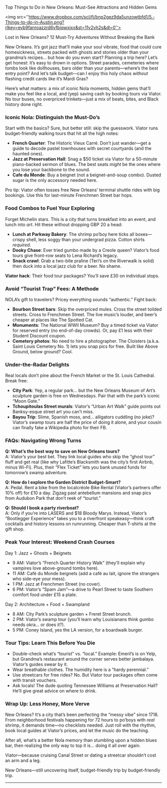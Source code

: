 Top Things to Do in New Orleans: Must-See Attractions and Hidden Gems<p><img src=''https://www.dropbox.com/scl/fi/bnp2gez9da5unzowtbfd1/5.-Things-to-do-in-Austin.png?rlkey=evb9fanroazzrd6vfbiqwxixx&st=11v2vh2s&dl=0''></p>Lost in New Orleans? 12 Must-Try Adventures Without Breaking the Bank  

New Orleans. It’s got jazz that’ll make your soul vibrate, food that could cure homesickness, streets packed with ghosts and stories older than your grandma’s recipes… but how do you even start? Planning a trip here? Let’s get honest: it’s easy to drown in options. Street parades, cemeteries where tombs look like dollhouses, bars older than your parents—where’s the best entry point? And let’s talk budget—can I enjoy this holy chaos *without* flashing credit cards like it’s Mardi Gras?  

Here’s what matters: a mix of iconic Nola moments, hidden gems that’ll make you feel like a local, and (yep) saving cash by booking tours via Viator. No tour buses, no overpriced trinkets—just a mix of beats, bites, and Black history done right.  

### **Iconic Nola: Distinguish the Must-Do’s**  

Start with the basics? Sure, but better still: skip the guesswork. Viator runs budget-friendly walking tours that hit all the high notes:  
- **French Quarter**: The Historic Vieux Carré. Don’t just wander—get a guide to decode pastel townhouses with secret courtyards (and the haunted ones).  
- **Jazz at Preservation Hall**: Snag a $50 ticket via Viator for a 50-minute piano-backed sermon of blues. The best seats *might* be the ones where you lose your backbone to the sound.  
- **Cafe du Monde**: Buy a beignet (not a beignet-and-soup combo). Dusted sugar is the only accessory needed here.  

Pro tip: Viator often tosses free New Orleans’ terminal shuttle rides with big bookings. Use this for last-minute Frenchmen Street bar hops.  

### **Food Combos to Fuel Your Exploring**  

Forget Michelin stars. This is a city that turns breakfast into an event, and lunch into *art*. Hit these without dropping GBP 20 a head:  
- **Lunch at Parkway Bakery**: The shrimp po’boy here ticks all boxes—crispy shell, less soggy than your undergrad pizza. Cotton shirts *required*.  
- **Dooky Chase**: Ever tried gumbo made by a Creole queen? Viator’s food tours give front-row seats to Lena Richard’s legacy.  
- **Snack crawl**: Grab a two-bite praline (Teri’s on the Riverwalk is solid) then duck into a local jazz club for a beer. No shame.  

**Viator hack**: Their food tour packages? You’ll save £30 on individual stops.  

### **Avoid “Tourist Trap” Fees: A Methode**  

NOLA’s gift to travelers? Pricey everything sounds “authentic.” Fight back:  
- **Bourbon Street bars**: Skip the overpriced mules. Cross the street toilded streets. Cross to Frenchmen Street. The live music’s louder, and beer’s cheaper at places like The Spotted Cat.  
- **Monuments**: The National WWII Museum? Buy a timed ticket via Viator for reserved entry (no end-of-day crowds). Or, pay £1 less with their Student Discount coupon.  
- **Cemetery photos**: No need to hire a photographer. The Cloisters (a.k.a. Saint Louis Cemetery No. 1) lets you snap pics for free. Built like Above Ground, below ground? Cool.  

### **Under-the-Radar Delights**  

Real locals don’t pine about the French Market or the St. Louis Cathedral. Break free:  
- **City Park**: Yep, a regular park… but the New Orleans Museum of Art’s sculpture garden is free on Wednesdays. Pair that with the park’s iconic “Moon Gate.”  
- **Tchoupitoulas Street murals**: Viator’s “Urban Art Walk” guide points out Banksy-esque street art you can’t miss.  
- **Bayou Trip**: Slime, Spanish moss, and… alligators cuddling (no joke)? Viator’s swamp tours are half the price of doing it alone, and your cousin can finally fake a Wikipedia photo for their FB.  

### **FAQs: Navigating Wrong Turns**  

**Q: What’s the best way to save on New Orleans tours?**  
A: Viator’s your best bet. They link local guides who skip the “ghost tour” fluff and get real (like why Lafitte’s Blacksmith was the city’s first Airbnb, minus Wi-Fi). Plus, their “Flex Ticket” lets you bank unused funds for tomorrow’s swamp adventure.  

**Q: How do I explore the Garden District Budget-Smart?**  
A: Pedal. Rent a bike from the localcréole Bike Rental (Viator’s partners offer 10% off) for £10 a day. Zigzag past antebellum mansions and snap pics from Audubon Park that don’t reek of “tourist.”  

**Q: Should I book a party riverboat?**  
A: Only if you’re into LASERS and $18 Bloody Marys. Instead, Viator’s “Bootlegger Experience” takes you to a riverfront speakeasy—think craft cocktails and history lessons on rumrunning. Cheaper than T-shirts at the gift shop.  

### **Peak Your Interest: Weekend Crash Courses**  

Day 1: Jazz + Ghosts + Beignets  
- 9 AM: Viator’s “French Quarter History Walk” (they’ll explain why vampires love above-ground tombs here).  
- 11 AM: Café du Monde beignets (add a café au lait, ignore the strangers who side-eye your mess).  
- 1 PM: Jazz at Frenchmen Street (no cover).  
- 6 PM: Viator’s “Spam Jam”—a drive to Pearl Street to taste Southern comfort food under £15 a plate.  

Day 2: Architecture + Food + Swampland  
- 8 AM: City Park’s sculpture garden + Freret Street brunch.  
- 2 PM: Viator’s swamp tour (you’ll learn why Louisianans think gumbo needs okra… or does it?).  
- 5 PM: Coney Island, yes the LA version, for a boardwalk burger.  

### **Tour Tips: Learn This Before You Die**  

- Double-check what’s “tourist” vs. “local.” Example: Emeril’s is on Yelp, but Grandma’s restaurant around the corner serves better jambalaya. Viator’s guides swear by it.  
- Wear breathable clothes. The humidity here is a “hardy perennial.”  
- Use streetcars for free rides? No. But Viator tour packages often come with transit vouchers.  
- Ask locals! The dude quoting Tennessee Williams at Preservation Hall? He’ll give great advice on where to drink.  

### **Wrap Up: Less Honey, More Verve**  

New Orleans? It’s a city that’s been perfecting the “messy vibe” since 1718. From neighborhood festivals happening for 72 hours to po’boys with *real* shrimp, it demands time—no checklists needed. Just roll with the rhythm, book local guides at Viator’s prices, and let the music do the teaching.  

After all, what’s a better Nola memory than stumbling upon a hidden blues bar, then realizing the only way to top it is… doing it all over again.  

Viator—because cruising Canal Street or dating a streetcar shouldn’t cost an arm and a leg.  

New Orleans—still uncovering itself, budget-friendly trip by budget-friendly trip.  

---  
[^1]: viator.com/?pid=P00239761&mcid=42383&medium=link&medium_version=selector  

[^2]: viator.com/?pid=P00239761&mcid=42383&medium=link&medium_version=selector  

[^3]: viator.com/?pid=P00239761&mcid=42383&medium=link&medium_version=selector